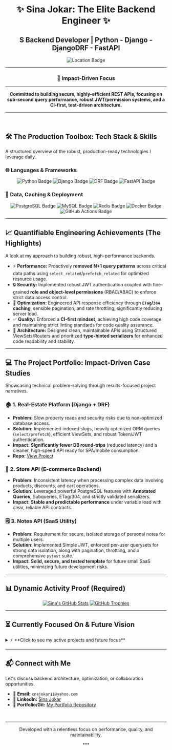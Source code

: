 <div align="center">
    
# ✨ Sina Jokar: The Elite Backend Engineer ✨
## S Backend Developer | Python - Django - DjangoDRF - FastAPI
<img src="https://img.shields.io/badge/Location-Antalya%2C%20T%C3%BCrkiye%20%F0%9F%87%B9%F0%9F%87%B7-1abc9c?style=for-the-badge&logo=map&logoColor=white" alt="Location Badge"/>

***
### **🎯 Impact-Driven Focus**
***
**Committed to building secure, highly-efficient REST APIs, focusing on sub-second query performance, robust JWT/permission systems, and a CI-first, test-driven architecture.**
***
</div>

<br/>

## 🛠️ The Production Toolbox: Tech Stack & Skills

A structured overview of the robust, production-ready technologies I leverage daily.

### **🌐 Languages & Frameworks**

<p align="center">
  <img src="https://img.shields.io/badge/Python%203.x-3776AB?style=for-the-badge&logo=python&logoColor=white" alt="Python Badge">
  <img src="https://img.shields.io/badge/Django%205.x-092E20?style=for-the-badge&logo=django&logoColor=white" alt="Django Badge">
  <img src="https://img.shields.io/badge/Django%20REST%20Framework%203.x-ff1744?style=for-the-badge&logo=djangorestframework&logoColor=white" alt="DRF Badge">
  <img src="https://img.shields.io/badge/FastAPI%200.x-009688?style=for-the-badge&logo=fastapi&logoColor=white" alt="FastAPI Badge">
</p>

### **💾 Data, Caching & Deployment**

<p align="center">
  <img src="https://img.shields.io/badge/PostgreSQL%2014%2B-316192?style=for-the-badge&logo=postgresql&logoColor=white" alt="PostgreSQL Badge">
  <img src="https://img.shields.io/badge/MySQL%208%2B-4479A1?style=for-the-badge&logo=mysql&logoColor=white" alt="MySQL Badge">
  <img src="https://img.shields.io/badge/Redis-DC382D?style=for-the-badge&logo=redis&logoColor=white" alt="Redis Badge">
  <img src="https://img.shields.io/badge/Docker-2496ED?style=for-the-badge&logo=docker&logoColor=white" alt="Docker Badge">
  <img src="https://img.shields.io/badge/GitHub%20Actions-2088FF?style=for-the-badge&logo=github-actions&logoColor=white" alt="GitHub Actions Badge">
</p>

---

## 📈 Quantifiable Engineering Achievements (The Highlights)

A look at my approach to building robust, high-performance backends.

* ⚡ **Performance:** Proactively **removed N+1 query patterns** across critical data paths using `select_related`/`prefetch_related` for optimized resource usage.
* 🔒 **Security:** Implemented robust JWT authentication coupled with fine-grained **role and object-level permissions** (RBAC/ABAC) to enforce strict data access control.
* 🚀 **Optimization:** Engineered API response efficiency through **`ETag`/`304` caching**, sensible pagination, and rate throttling, significantly reducing server load.
* ✅ **Quality:** Enforced a **CI-first mindset**, achieving high code coverage and maintaining strict linting standards for code quality assurance.
* 📐 **Architecture:** Designed clean, maintainable APIs using Structured ViewSets/Routers and prioritized **type-hinted serializers** for enhanced code readability and stability.

---

## 💻 The Project Portfolio: Impact-Driven Case Studies

Showcasing technical problem-solving through results-focused project narratives.

### 🏠 **1. Real-Estate Platform (Django + DRF)**

* **Problem:** Slow property reads and security risks due to non-optimized database access.
* **Solution:** Implemented indexed slugs, heavily optimized ORM queries (`select/prefetch`), efficient ViewSets, and robust Token/JWT authentication.
* **Impact:** **Significantly fewer DB round-trips** (reduced latency) and a cleaner, high-speed API ready for SPA/mobile consumption.
* **Repo:** [View Project](https://github.com/sinajokarr/django-realestate-platform)

### 🛒 **2. Store API (E-commerce Backend)**

* **Problem:** Inconsistent latency when processing complex data involving products, discounts, and cart operations.
* **Solution:** Leveraged powerful PostgreSQL features with **Annotated Queries**, Subqueries, ETag/304, and strictly validated serializers.
* **Impact:** **Stable and predictable performance** under variable load with clear, reliable API contracts.

### 🗒️ **3. Notes API (SaaS Utility)**

* **Problem:** Requirement for secure, isolated storage of personal notes for multiple users.
* **Solution:** Implemented Simple JWT, enforced per-user querysets for strong data isolation, along with pagination, throttling, and a comprehensive `pytest` suite.
* **Impact:** **Solid, secure, and tested template** for future small SaaS utilities, minimizing future development risks.

---

## 📊 Dynamic Activity Proof (Required)

<div align="center">
    
[![Sina's GitHub Stats](https://github-readme-stats.vercel.app/api?username=sinajokarr&show_icons=true&theme=dark&rank_icon=github&hide_border=true)](https://github.com/sinajokarr)
[![GitHub Trophies](https://github-profile-trophy.vercel.app/?username=sinajokarr&theme=radical&no-frame=true)](https://github.com/sinajokarr)

</div>

---

## ⏳ Currently Focused On & Future Vision

<details>
<summary>⚡ **Click to see my active projects and future focus**</summary>
<br/>
<p>I maintain an active learning and building pipeline to stay ahead of the curve:</p>

* **Current Deep Dive:** Small DRF labs on **advanced throttling techniques**, complex permission systems (e.g., custom logic), and **granular caching mechanisms**. (WIP)
* **Future Exploration:** Currently diving deep into **Microservices architecture with FastAPI** and exploring distributed messaging systems like **Kafka** for high-throughput solutions.

</details>

---

## 📬 Connect with Me

Let's discuss backend architecture, optimization, or collaboration opportunities.

* 📧 **Email:** `cnajokar11@yahoo.com`
* 🔗 **LinkedIn:** [Sina Jokar](https://www.linkedin.com/in/sinajokar/)
* 📁 **Portfolio/Git:** [My Portfolio Repository](https://github.com/sinajokarr/Portfolio.git)

<br/>
<div align="center">
    
***
<p>Developed with a relentless focus on performance, quality, and maintainability.</p>
***
</div>
